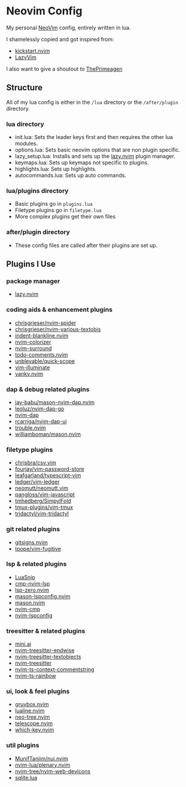 # Neovim Config
My personal [NeoVim](https://github.com/neovim/neovim) config, entirely written in lua.

I shamelessly copied and got inspired from:
- [kickstart.nvim](https://github.com/nvim-lua/kickstart.nvim)
- [LazyVim](https://github.com/LazyVim/LazyVim)

I also want to give a shoutout to [ThePrimeagen](https://www.youtube.com/channel/UC8ENHE5xdFSwx71u3fDH5Xw)

## Structure
All of my lua config is either in the `/lua` directory or the `/after/plugin` directory.

### lua directory
- init.lua: Sets the leader keys first and then requires the other lua modules.
- options.lua: Sets basic neovim options that are non plugin specific.
- lazy_setup.lua: Installs and sets up the [lazy.nvim](https://github.com/folke/lazy.nvim) plugin manager.
- keymaps.lua: Sets up keymaps not specific to plugins.
- highlights.lua: Sets up highlights.
- autocommands.lua: Sets up auto commands.

### lua/plugins directory
- Basic plugins go in `plugins.lua`
- Filetype plugins go in `filetype.lua`
- More complex plugins get their own files

### after/plugin directory
- These config files are called after their plugins are set up.

## Plugins I Use

### package manager
- [lazy.nvim](https://github.com/folke/lazy.nvim)

### coding aids & enhancement plugins
- [chrisgrieser/nvim-spider](https://github.com/chrisgrieser/nvim-spider)
- [chrisgrieser/nvim-various-textobjs](https://github.com/chrisgrieser/nvim-various-textobjs)
- [indent-blankline.nvim](https://github.com/lukas-reineke/indent-blankline.nvim)
- [nvim-colorizer](https://github.com/norcalli/nvim-colorizer.lua)
- [nvim-surround](https://github.com/kylechui/nvim-surround)
- [todo-comments.nvim](https://github.com/folke/todo-comments.nvim)
- [unblevable/quick-scope](https://github.com/unblevable/quick-scope)
- [vim-illuminate](https://github.com/RRethy/vim-illuminate)
- [yanky.nvim](https://github.com/gbprod/yanky.nvim)

### dap & debug related plugins
- [jay-babu/mason-nvim-dap.nvim](https://github.com/jay-babu/mason-nvim-dap.nvim)
- [leoluz/nvim-dap-go](https://github.com/leoluz/nvim-dap-go)
- [nvim-dap](https://github.com/mfussenegger/nvim-dap)
- [rcarriga/nvim-dap-ui](https://github.com/rcarriga/nvim-dap-ui)
- [trouble.nvim](https://github.com/folke/trouble.nvim)
- [williamboman/mason.nvim](https://github.com/williamboman/mason.nvim)

### filetype plugins
- [chrisbra/csv.vim](https://github.com/chrisbra/csv.vim)
- [fourjay/vim-password-store](https://github.com/fourjay/vim-password-store)
- [leafgarland/typescript-vim](https://github.com/leafgarland/typescript-vim)
- [ledger/vim-ledger](https://github.com/ledger/vim-ledger)
- [neomutt/neomutt.vim](https://github.com/neomutt/neomutt.vim)
- [pangloss/vim-javascript](https://github.com/pangloss/vim-javascript)
- [tmhedberg/SimpylFold](https://github.com/tmhedberg/SimpylFold)
- [tmux-plugins/vim-tmux](https://github.com/tmux-plugins/vim-tmux)
- [tridactyl/vim-tridactyl](https://github.com/tridactyl/vim-tridactyl)

### git related plugins
- [gitsigns.nvim](https://github.com/lewis6991/gitsigns.nvim)
- [tpope/vim-fugitive](https://github.com/tpope/vim-fugitive)

### lsp & related plugins
- [LuaSnip](https://github.com/L3MON4D3/LuaSnip)
- [cmp-nvim-lsp](https://github.com/hrsh7th/cmp-nvim-lsp)
- [lsp-zero.nvim](https://github.com/VonHeikemen/lsp-zero.nvim)
- [mason-lspconfig.nvim](https://github.com/williamboman/mason-lspconfig.nvim)
- [mason.nvim](https://github.com/williamboman/mason.nvim)
- [nvim-cmp](https://github.com/hrsh7th/nvim-cmp)
- [nvim-lspconfig](https://github.com/neovim/nvim-lspconfig)

### treesitter & related plugins
- [mini.ai](https://github.com/echasnovski/mini.ai)
- [nvim-treesitter-endwise](https://github.com/RRethy/nvim-treesitter-endwise)
- [nvim-treesitter-textobjects](https://github.com/nvim-treesitter/nvim-treesitter-textobjects)
- [nvim-treesitter](https://github.com/nvim-treesitter/nvim-treesitter)
- [nvim-ts-context-commentstring](https://github.com/JoosepAlviste/nvim-ts-context-commentstring)
- [nvim-ts-rainbow](https://github.com/p00f/nvim-ts-rainbow)

### ui, look & feel plugins
- [gruvbox.nvim](https://github.com/ellisonleao/gruvbox.nvim)
- [lualine.nvim](https://github.com/nvim-lualine/lualine.nvim)
- [neo-tree.nvim](https://github.com/nvim-neo-tree/neo-tree.nvim)
- [telescope.nvim](https://github.com/nvim-telescope/telescope.nvim)
- [which-key.nvim](https://github.com/folke/which-key.nvim)

### util plugins
- [MunifTanjim/nui.nvim](https://github.com/MunifTanjim/nui.nvim)
- [nvim-lua/plenary.nvim](https://github.com/nvim-lua/plenary.nvim)
- [nvim-tree/nvim-web-devicons](https://github.com/nvim-tree/nvim-web-devicons)
- [sqlite.lua](https://github.com/kkharji/sqlite.lua)
